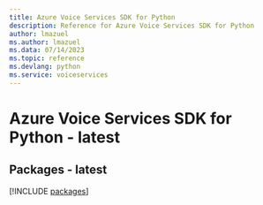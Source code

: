```yaml
---
title: Azure Voice Services SDK for Python
description: Reference for Azure Voice Services SDK for Python
author: lmazuel
ms.author: lmazuel
ms.data: 07/14/2023
ms.topic: reference
ms.devlang: python
ms.service: voiceservices
---
```

# Azure Voice Services SDK for Python - latest
## Packages - latest
[!INCLUDE [packages](voice-services-index.md)]